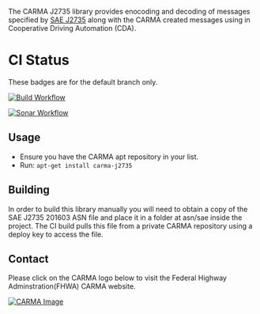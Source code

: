 The CARMA J2735 library provides enocoding and decoding of messages specified by [SAE J2735](https://www.sae.org/standards/content/j2735set_201603/) along with the CARMA created messages using in Cooperative Driving Automation (CDA).

# CI Status

These badges are for the default branch only.

[![Build Workflow](https://github.com/usdot-fhwa-stol/snmp-client/actions/workflows/build.yml/badge.svg)](https://github.com/usdot-fhwa-stol/snmp-client/actions/workflows/build.yml)

[![Sonar Workflow](https://github.com/usdot-fhwa-stol/snmp-client/actions/workflows/sonar-scanner.yml/badge.svg)](https://github.com/usdot-fhwa-stol/snmp-client/actions/workflows/sonar-scanner.yml)

## Usage

* Ensure you have the CARMA apt repository in your list.
* Run: ```apt-get install carma-j2735```

## Building

In order to build this library manually you will need to obtain a copy of the SAE J2735 201603 ASN file and place it in a folder at asn/sae inside the project.  The CI build pulls this file from a private CARMA repository using a deploy key to access the file.

## Contact
Please click on the CARMA logo below to visit the Federal Highway Adminstration(FHWA) CARMA website.

[![CARMA Image](https://raw.githubusercontent.com/usdot-fhwa-stol/CARMAPlatform/develop/docs/image/CARMA_icon.png)](https://highways.dot.gov/research/research-programs/operations/CARMA)
